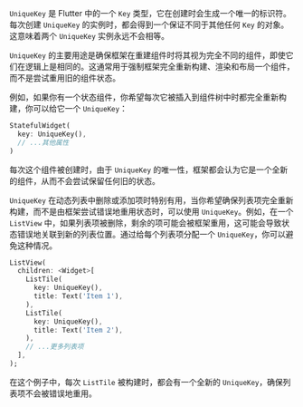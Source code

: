 `UniqueKey` 是 Flutter 中的一个 `Key` 类型，它在创建时会生成一个唯一的标识符。每次创建 `UniqueKey` 的实例时，都会得到一个保证不同于其他任何 `Key` 的对象。这意味着两个 `UniqueKey` 实例永远不会相等。

`UniqueKey` 的主要用途是确保框架在重建组件时将其视为完全不同的组件，即使它们在逻辑上是相同的。这通常用于强制框架完全重新构建、渲染和布局一个组件，而不是尝试重用旧的组件状态。

例如，如果你有一个状态组件，你希望每次它被插入到组件树中时都完全重新构建，你可以给它一个 `UniqueKey`：

```dart
StatefulWidget(
  key: UniqueKey(),
  // ...其他属性
)
```

每次这个组件被创建时，由于 `UniqueKey` 的唯一性，框架都会认为它是一个全新的组件，从而不会尝试保留任何旧的状态。

`UniqueKey` 在动态列表中删除或添加项时特别有用，当你希望确保列表项完全重新构建，而不是由框架尝试错误地重用状态时，可以使用 `UniqueKey`。例如，在一个 `ListView` 中，如果列表项被删除，剩余的项可能会被框架重用，这可能会导致状态错误地关联到新的列表位置。通过给每个列表项分配一个 `UniqueKey`，你可以避免这种情况。

```dart
ListView(
  children: <Widget>[
    ListTile(
      key: UniqueKey(),
      title: Text('Item 1'),
    ),
    ListTile(
      key: UniqueKey(),
      title: Text('Item 2'),
    ),
    // ...更多列表项
  ],
);
```

在这个例子中，每次 `ListTile` 被构建时，都会有一个全新的 `UniqueKey`，确保列表项不会被错误地重用。
